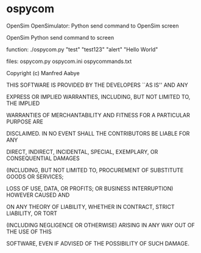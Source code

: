 # ospycom
OpenSim OpenSimulator: Python send command to OpenSim screen

OpenSim Python send command to screen

function:
./ospycom.py "test" "test123" "alert" "Hello World"

files:
ospycom.py ospycom.ini ospycommands.txt

Copyright (c) Manfred Aabye

THIS SOFTWARE IS PROVIDED BY THE DEVELOPERS ``AS IS'' AND ANY

EXPRESS OR IMPLIED WARRANTIES, INCLUDING, BUT NOT LIMITED TO, THE IMPLIED

WARRANTIES OF MERCHANTABILITY AND FITNESS FOR A PARTICULAR PURPOSE ARE

DISCLAIMED. IN NO EVENT SHALL THE CONTRIBUTORS BE LIABLE FOR ANY

DIRECT, INDIRECT, INCIDENTAL, SPECIAL, EXEMPLARY, OR CONSEQUENTIAL DAMAGES

(INCLUDING, BUT NOT LIMITED TO, PROCUREMENT OF SUBSTITUTE GOODS OR SERVICES;

LOSS OF USE, DATA, OR PROFITS; OR BUSINESS INTERRUPTION) HOWEVER CAUSED AND

ON ANY THEORY OF LIABILITY, WHETHER IN CONTRACT, STRICT LIABILITY, OR TORT

(INCLUDING NEGLIGENCE OR OTHERWISE) ARISING IN ANY WAY OUT OF THE USE OF THIS

SOFTWARE, EVEN IF ADVISED OF THE POSSIBILITY OF SUCH DAMAGE.
